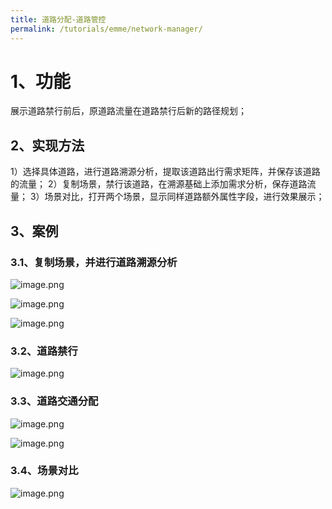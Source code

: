 ```yaml
---
title: 道路分配-道路管控
permalink: /tutorials/emme/network-manager/
---
```




# 1、功能
展示道路禁行前后，原道路流量在道路禁行后新的路径规划；
## 2、实现方法
1）选择具体道路，进行道路溯源分析，提取该道路出行需求矩阵，并保存该道路的流量；
2）复制场景，禁行该道路，在溯源基础上添加需求分析，保存道路流量；
3）场景对比，打开两个场景，显示同样道路额外属性字段，进行效果展示；
## 3、案例
### 3.1、复制场景，并进行道路溯源分析
![image.png](/assets/images/emme/1678954925240-624fb680-5df2-447f-9c09-90f8bae1f538.png)

![image.png](/assets/images/emme/1678954955116-499ceb68-835a-4879-8625-0e830e040de2.png)

![image.png](/assets/images/emme/1678954984224-a532a7ed-8534-487d-9810-b0db98b2013f.png)

### 3.2、道路禁行
![image.png](/assets/images/emme/1678955025742-1856262c-6a28-4e1f-9dd7-82e9f9871283.png)

### 3.3、道路交通分配
![image.png](/assets/images/emme/1678955066149-3ed94c73-fc68-4b75-a492-cdabf397e40a.png)

![image.png](/assets/images/emme/1678955085622-3d814223-8241-4763-a08e-5a1e353477fc.png)


### 3.4、场景对比
![image.png](/assets/images/emme/1678955427000-e5804674-0c9f-498e-8d44-1be373f04df0.png)



